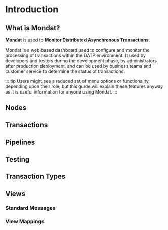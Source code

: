 # Introduction

<!--
::: tip NOTE
Already know Vue 2 and just want to learn about what's new in Vue 3? Check out the [Migration Guide](/guide/migration/introduction.html)!
:::
-->

## What is Mondat?

**Mondat** is used to **Monitor Distributed Asynchronous Transactions**.

Mondat is a web based dashboard used to configure and monitor the processing of transactions within the DATP environment.
It used by developers and testers during the development phase, by administrators after production deployment,
and can be used by business teams and customer service to determine the status of transactions.

::: tip
Users might see a reduced set of menu options or functionality, depending upon their role, but this guide will explain
these features anyway as it is useful information for anyone using Mondat.
:::


## Nodes


## Transactions


## Pipelines


## Testing


## Transaction Types


## Views
### Standard Messages

### View Mappings


